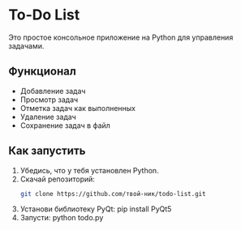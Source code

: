 # To-Do List

Это простое консольное приложение на Python для управления задачами.

## Функционал
- Добавление задач
- Просмотр задач
- Отметка задач как выполненных
- Удаление задач
- Сохранение задач в файл

## Как запустить
1. Убедись, что у тебя установлен Python.
2. Скачай репозиторий:
   ```bash
   git clone https://github.com/твой-ник/todo-list.git
3. Установи библиотеку PyQt:
   pip install PyQt5
5. Запусти:
   python todo.py